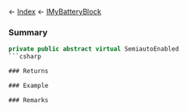 ← [Index](Api-Index) ← [IMyBatteryBlock](Sandbox.ModAPI.Ingame.IMyBatteryBlock)

### Summary

```csharp
private public abstract virtual SemiautoEnabled
```csharp

### Returns

### Example

### Remarks


